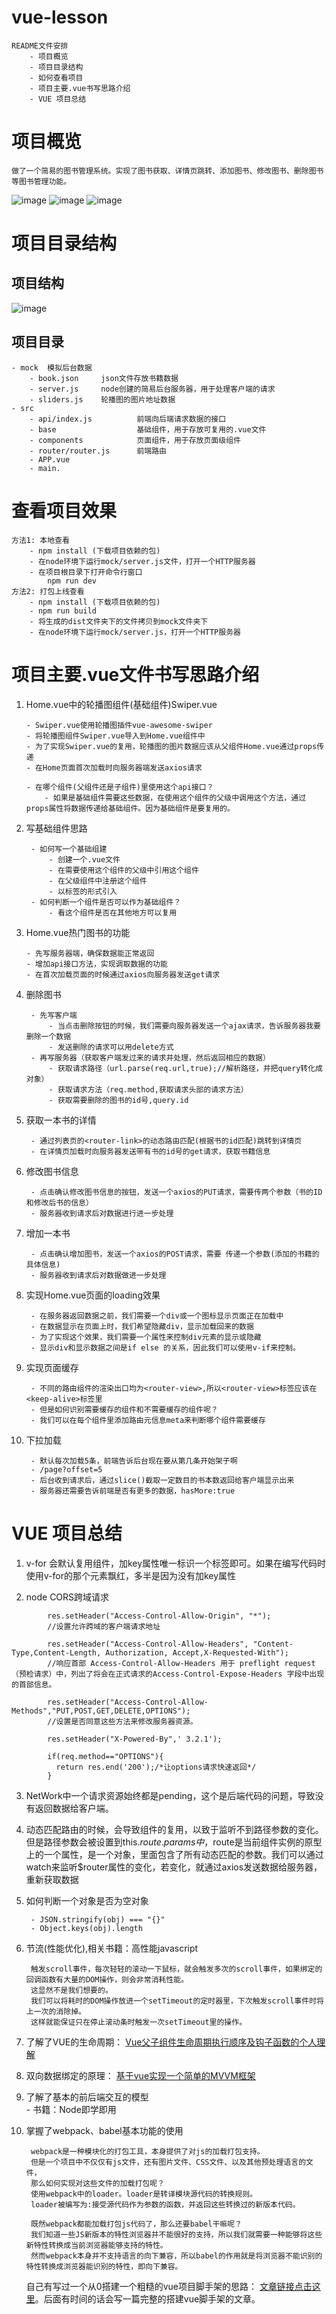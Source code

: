 # vue-lesson
	README文件安排
		- 项目概览
		- 项目目录结构
		- 如何查看项目
		- 项目主要.vue书写思路介绍
		- VUE 项目总结

# 项目概览
	做了一个简易的图书管理系统。实现了图书获取、详情页跳转、添加图书、修改图书、删除图书等图书管理功能。
![image](https://github.com/yuliangbin/A-small-project-of-vue/blob/master/images/%E5%88%87%E6%8D%A2.gif)
![image](https://github.com/yuliangbin/A-small-project-of-vue/blob/master/images/%E9%A6%96%E9%A1%B5.gif)
![image](https://github.com/yuliangbin/A-small-project-of-vue/blob/master/images/%E5%88%97%E8%A1%A8%E9%A1%B5.gif)

# 项目目录结构

## 项目结构

![image](https://github.com/yuliangbin/A-small-project-of-vue/blob/master/images/%E9%A1%B9%E7%9B%AE%E7%BB%93%E6%9E%84.png)

## 项目目录

	- mock 	模拟后台数据
		- book.json		json文件存放书籍数据
		- server.js		node创建的简易后台服务器，用于处理客户端的请求
		- sliders.js	轮播图的图片地址数据
	- src
		- api/index.js			前端向后端请求数据的接口
		- base					基础组件，用于存放可复用的.vue文件
		- components			页面组件，用于存放页面级组件
		- router/router.js		前端路由
		- APP.vue
		- main.
    
		
# 查看项目效果
	方法1: 本地查看
		- npm install (下载项目依赖的包)
		- 在node环境下运行mock/server.js文件，打开一个HTTP服务器
		- 在项目根目录下打开命令行窗口
			npm run dev
	方法2: 打包上线查看
		- npm install (下载项目依赖的包)
		- npm run build
		- 将生成的dist文件夹下的文件拷贝到mock文件夹下
		- 在node环境下运行mock/server.js，打开一个HTTP服务器
		
# 项目主要.vue文件书写思路介绍
	
1.  Home.vue中的轮播图组件(基础组件)Swiper.vue

		- Swiper.vue使用轮播图插件vue-awesome-swiper
		- 将轮播图组件Swiper.vue导入到Home.vue组件中
		- 为了实现Swiper.vue的复用，轮播图的图片数据应该从父组件Home.vue通过props传递
		- 在Home页面首次加载时向服务器端发送axios请求
		
		- 在哪个组件(父组件还是子组件)里使用这个api接口？
			- 如果是基础组件需要这些数据，在使用这个组件的父级中调用这个方法，通过props属性将数据传递给基础组件。因为基础组件是要复用的。

1. 写基础组件思路

		- 如何写一个基础组建
			- 创建一个.vue文件
			- 在需要使用这个组件的父级中引用这个组件
			- 在父级组件中注册这个组件
			- 以标签的形式引入
		- 如何判断一个组件是否可以作为基础组件？
			- 看这个组件是否在其他地方可以复用
			
1.  Home.vue热门图书的功能

		- 先写服务器端，确保数据能正常返回
		- 增加api接口方法，实现调取数据的功能
		- 在首次加载页面的时候通过axios向服务器发送get请求
	  
1. 删除图书

		- 先写客户端
	    	- 当点击删除按钮的时候，我们需要向服务器发送一个ajax请求，告诉服务器我要删除一个数据
	    	- 发送删除的请求可以用delete方式
		- 再写服务器（获取客户端发过来的请求并处理，然后返回相应的数据）
	    	- 获取请求路径（url.parse(req.url,true);//解析路径，并把query转化成对象）
    		- 获取请求方法（req.method,获取请求头部的请求方法）
    		- 获取需要删除的图书的id号,query.id

1. 获取一本书的详情

		- 通过列表页的<router-link>的动态路由匹配(根据书的id匹配)跳转到详情页
		- 在详情页加载时向服务器发送带有书的id号的get请求，获取书籍信息

1. 修改图书信息

		- 点击确认修改图书信息的按钮，发送一个axios的PUT请求，需要传两个参数（书的ID和修改后书的信息）
		- 服务器收到请求后对数据进行进一步处理

1. 增加一本书

		- 点击确认增加图书，发送一个axios的POST请求，需要 传递一个参数(添加的书籍的具体信息)
		- 服务器收到请求后对数据做进一步处理
	
1. 实现Home.vue页面的loading效果

		- 在服务器返回数据之前，我们需要一个div或一个图标显示页面正在加载中
		- 在数据显示在页面上时，我们希望隐藏div，显示加载回来的数据
		- 为了实现这个效果，我们需要一个属性来控制div元素的显示或隐藏
		- 显示div和显示数据之间是if else 的关系，因此我们可以使用v-if来控制。
		
1. 实现页面缓存

		- 不同的路由组件的渲染出口均为<router-view>,所以<router-view>标签应该在<keep-alive>标签里
		- 但是如何识别需要缓存的组件和不需要缓存的组件呢？
		- 我们可以在每个组件里添加路由元信息meta来判断哪个组件需要缓存

1. 下拉加载

		- 默认每次加载5条，前端告诉后台现在要从第几条开始架子啊
		- /page?offset=5
		- 后台收到请求后，通过slice()截取一定数目的书本数返回给客户端显示出来
		- 服务器还需要告诉前端是否有更多的数据，hasMore:true
		
# VUE 项目总结

1. v-for 会默认复用组件，加key属性唯一标识一个标签即可。如果在编写代码时使用v-for的那个元素飘红，多半是因为没有加key属性

1. node CORS跨域请求	

	
```
        res.setHeader("Access-Control-Allow-Origin", "*");
		//设置允许跨域的客户端请求地址 
		
		res.setHeader("Access-Control-Allow-Headers", "Content-Type,Content-Length, Authorization, Accept,X-Requested-With");
		//响应首部 Access-Control-Allow-Headers 用于 preflight request（预检请求）中，列出了将会在正式请求的Access-Control-Expose-Headers 字段中出现的首部信息。
		
		res.setHeader("Access-Control-Allow-Methods","PUT,POST,GET,DELETE,OPTIONS");
		//设置是否同意这些方法来修改服务器资源。
		
		res.setHeader("X-Powered-By",' 3.2.1');
		
		if(req.method=="OPTIONS"){
		  return res.end('200');/*让options请求快速返回*/
		}
```
3. NetWork中一个请求资源始终都是pending，这个是后端代码的问题，导致没有返回数据给客户端。

1. 动态匹配路由的时候，会导致组件的复用，以致于监听不到路径参数的变化。但是路径参数会被设置到this.$route.params中，$route是当前组件实例的原型上的一个属性，是一个对象，里面包含了所有动态匹配的参数。我们可以通过watch来监听$router属性的变化，若变化，就通过axios发送数据给服务器，重新获取数据

1. 如何判断一个对象是否为空对象

		- JSON.stringify(obj) === "{}"
		- Object.keys(obj).length
		
1. 节流(性能优化),相关书籍：高性能javascript

		触发scroll事件，每次轻轻的滚动一下鼠标，就会触发多次的scroll事件，如果绑定的回调函数有大量的DOM操作，则会非常消耗性能。
		这显然不是我们想要的。
		我们可以将耗时的DOM操作放进一个setTimeout的定时器里，下次触发scroll事件时将上一次的消除掉。
		这样就能保证只在停止滚动条时触发一次setTimeout里的操作。

1. 了解了VUE的生命周期：
		[Vue父子组件生命周期执行顺序及钩子函数的个人理解](https://www.cnblogs.com/yuliangbin/p/9348156.html)
	
1. 双向数据绑定的原理：
		[基于vue实现一个简单的MVVM框架](https://www.cnblogs.com/yuliangbin/p/9302721.html)
	
1. 了解了基本的前后端交互的模型<br> 
       - 书籍：Node即学即用
		
1. 掌握了webpack、babel基本功能的使用

		webpack是一种模块化的打包工具，本身提供了对js的加载打包支持。
		但是一个项目中不仅仅有js文件，还有图片文件、CSS文件、以及其他预处理语言的文件，
		那么如何实现对这些文件的加载打包呢？
		使用webpack中的loader。loader是转译模块源代码的转换规则。
		loader被编写为:接受源代码作为参数的函数，并返回这些转换过的新版本代码。
		
		既然webpack都能加载打包js代码了，那么还要babel干嘛呢？
		我们知道一些JS新版本的特性浏览器并不能很好的支持，所以我们就需要一种能够将这些新特性转换成当前浏览器能够支持的特性。
		然而webpack本身并不支持语言的向下兼容，所以babel的作用就是将浏览器不能识别的特性转换成浏览器能识别的特性，即向下兼容。
		
	自己有写过一个从0搭建一个粗糙的vue项目脚手架的思路：
	[文章链接点击这里](https://github.com/yuliangbin/A-small-project-of-vue/blob/master/webpack%E8%84%9A%E6%89%8B%E6%9E%B6%E6%80%9D%E8%B7%AF.txt)。后面有时间的话会写一篇完整的搭建vue脚手架的文章。
		
		
		

	

		

	